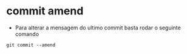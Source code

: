 # commit amend
- Para alterar a mensagem do ultimo commit basta rodar o seguinte comando
```shell
git commit --amend
```

